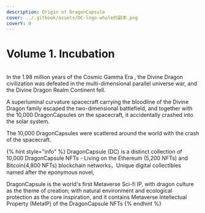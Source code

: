 ```yaml
---
description: Origin of DragonCapsule
cover: ../.gitbook/assets/DC-logo-whole的副本.png
coverY: 0
---
```


# Volume 1. Incubation

\
In the 1.98 million years of the Cosmic Gamma Era , the Divine Dragon civilization was defeated in the multi-dimensional parallel universe war, and the Divine Dragon Realm Continent fell.&#x20;

A superluminal curvature spacecraft carrying the bloodline of the Divine Dragon family escaped the two-dimensional battlefield, and together with the 10,000 DragonCapsules on the spacecraft, it accidentally crashed into the solar system.&#x20;

The 10,000 DragonCapsules were scattered around the world with the crash of the spacecraft.

{% hint style="info" %}
DragonCapsule (DC) is a distinct collection of 10,000 DragonCapsule NFTs - Living on the Ethereum (5,200 NFTs) and  Bitcoin(4,800 NFTs) blockchain networks，Unique digital collectibles named after the eponymous novel,&#x20;

DragonCapsule is the world's first Metaverse Sci-fi IP, with dragon culture as the theme of creation; with natural environment and ecological protection as the core inspiration, and it contains Metaverse Intellectual Property (MetaIP) of the DragonCapsule NFTs
{% endhint %}
